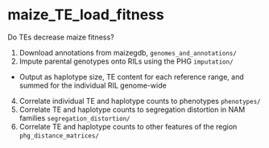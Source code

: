 # maize_TE_load_fitness
Do TEs decrease maize fitness?

1. Download annotations from maizegdb, `genomes_and_annotations/`
2. Impute parental genotypes onto RILs using the PHG `imputation/`
  - Output as haplotype size, TE content for each reference range, and summed for the individual RIL genome-wide
4. Correlate individual TE and haplotype counts to phenotypes `phenotypes/`
5. Correlate TE and haplotype counts to segregation distortion in NAM families `segregation_distortion/`
6. Correlate TE and haplotype counts to other features of the region `phg_distance_matrices/`
